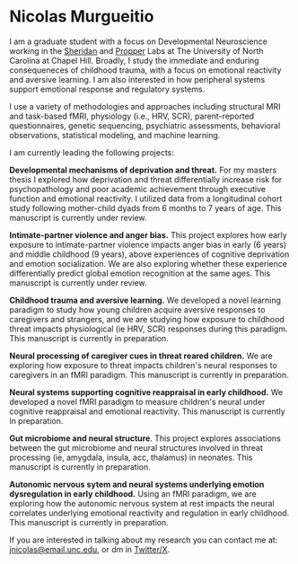 #  **Nicolas Murgueitio**

I am a graduate student with a focus on Developmental Neuroscience working in the [Sheridan](https://circlelab.unc.edu/) and [Propper](https://beelab.web.unc.edu/) Labs at The University of North Carolina at Chapel Hill. Broadly, I study the immediate and enduring consequeneces of childhood trauma, with a focus on emotional reactivity and aversive learning. I am also interested in how peripheral systems support emotional response and regulatory systems. 

I use a variety of methodologies and approaches including structural MRI and task-based fMRI, physiology (i.e., HRV, SCR), parent-reported questionnaires, genetic sequencing, psychiatric assessments, behavioral observations, statistical modeling, and machine learning. 
    
I am currently leading the following projects: 

**Developmental mechanisms of deprivation and threat.** For my masters thesis I explored how deprivation and threat differentially increase risk for psychopathology and poor academic achievement through executive function and emotional reactivity. I utilized data from a longitudinal cohort study following mother-child dyads from 6 months to 7 years of age. This manuscript is currently under review.

**Intimate-partner violence and anger bias.** This project explores how early exposure to intimate-partner violence impacts anger bias in early (6 years) and middle childhood (9 years), above experiences of cognitive deprivation and emotion socialization. We are also exploring whether these experience differentially predict global emotion recognition at the same ages. This manuscript is currently under review. 

**Childhood trauma and aversive learning.** We developed a novel learning paradigm to study how young children acquire aversive responses to caregivers and strangers, and we are studying how exposure to childhood threat impacts physiological (ie HRV, SCR) responses during this paradigm. This manuscript is currently in preparation.

**Neural processing of caregiver cues in threat reared children.** We are exploring how exposure to threat impacts children's neural responses to caregivers in an fMRI paradigm. This manuscript is currently in preparation.

**Neural systems supporting cognitive reappraisal in early childhood.** We developed a novel fMRI paradigm to measure children's neural under cognitive reappraisal and emotional reactivity. This manuscript is currently in preparation.

**Gut microbiome and neural structure**. This project explores associations between the gut microbiome and neural structures involved in threat processing (ie, amygdala, insula, acc, thalamus) in neonates. This manuscript is currently in preparation.

**Autonomic nervous sytem and neural systems underlying emotion dysregulation in early childhood.** Using an fMRI paradigm, we are exploring how the autonomic nervous system at rest impacts the neural correlates underlying emotional reactivity and regulation in early childhood. This manuscript is currently in preparation.

If you are interested in talking about my research you can contact me at: [jnicolas@email.unc.edu](mailto:jnicolas@email.unc.edu), or dm in [Twitter/X](https://twitter.com/jnmurgueitio). 
